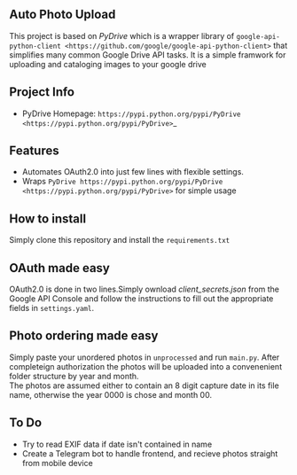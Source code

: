 Auto Photo Upload
-------

This project is based on *PyDrive* which is a wrapper library of
`google-api-python-client <https://github.com/google/google-api-python-client>`
that simplifies many common Google Drive API tasks. It is a simple framwork for uploading and cataloging images to your google drive

Project Info
------------

- PyDrive Homepage: `https://pypi.python.org/pypi/PyDrive <https://pypi.python.org/pypi/PyDrive>`_

Features
-------------------

-  Automates OAuth2.0 into just few lines with flexible settings.
-  Wraps `PyDrive https://pypi.python.org/pypi/PyDrive <https://pypi.python.org/pypi/PyDrive>` for simple usage

How to install
--------------

Simply clone this repository and install the `requirements.txt`

OAuth made easy
---------------

OAuth2.0 is done in two lines.Simply ownload *client\_secrets.json* from the Google API Console and follow the instructions to fill out the appropriate fields in `settings.yaml`.

Photo ordering made easy
---------------
Simply paste your unordered photos in `unprocessed` and run `main.py`.  After completeign authorization the photos will be uploaded into a convenenient folder structure by year and month.  
The photos are assumed either to contain an 8 digit capture date in its file name, otherwise the year 0000 is chose and month 00.

To Do
-----
- Try to read EXIF data if date isn't contained in name
- Create a Telegram bot to handle frontend, and recieve photos straight from mobile device
